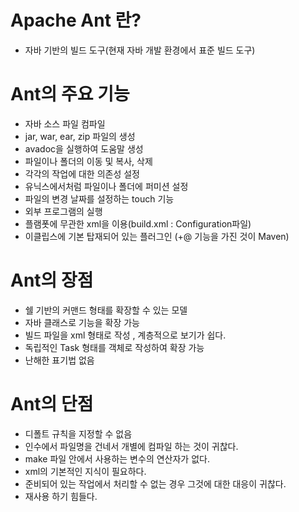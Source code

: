 # Apache Ant 란?

- 자바 기반의 빌드 도구(현재 자바 개발 환경에서 표준 빌드 도구)



# Ant의 주요 기능

- 자바 소스 파일 컴파일
- jar, war, ear, zip 파일의 생성
- avadoc을 실행하여 도움말 생성
- 파일이나 폴더의 이동 및 복사, 삭제
- 각각의 작업에 대한 의존성 설정
- 유닉스에서처럼 파일이나 폴더에 퍼미션 설정
- 파일의 변경 날짜를 설정하는 touch 기능
- 외부 프로그램의 실행
- 플램폿에 무관한 xml을 이용(build.xml : Configuration파일)
- 이클립스에 기본 탑재되어 있는 플러그인 (+@ 기능을 가진 것이 Maven)



# Ant의 장점

- 쉘 기반의 커맨드 형태를 확장할 수 있는 모델
- 자바 클래스로 기능을 확장 가능
- 빌드 파일을 xml 형태로 작성 , 계층적으로 보기가 쉽다.
- 독립적인 Task 형태를 객체로 작성하여 확장 가능
- 난해한 표기법 없음



# Ant의 단점

- 디폴트 규칙을 지정할 수 없음
- 인수에서 파일명을 건네서 개별에 컴파일 하는 것이 귀찮다.
- make 파일 안에서 사용하는 변수의 연산자가 없다.
- xml의 기본적인 지식이 필요하다.
- 준비되어 있는 작업에서 처리할 수 없는 경우 그것에 대한 대응이 귀찮다.
- 재사용 하기 힘들다.

